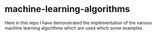 # machine-learning-algorithms
Here in this repo I have demonstrated the implementation of the various machine learning algorithms which are used which some examples.
